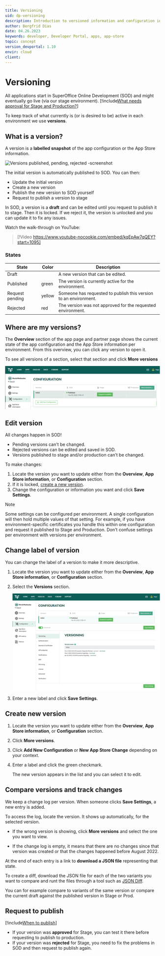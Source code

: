 ```yaml
---
title: Versioning
uid: dp-versioning
description: Introduction to versioned information and configuration in the SuperOffice Online Developer Portal and how it relates to our different environments (SOD, Stage, Production).
author: Bergfrid Dias
date: 04.26.2023
keywords: developer, Developer Portal, apps, app-store
topic: concept
version_devportal: 1.10
envir: cloud
client:
---
```


# Versioning

All applications start in SuperOffice Online Development (SOD) and might eventually go live (via our stage environment). [!include[What needs approval for Stage and Production?](includes/what-to-publish.md)]

To keep track of what currently is (or is desired to be) active in each environment we use **versions**.

## What is a version?

A version is a **labelled snapshot** of the app configuration or the App Store information.

![Versions published, pending, rejected -screenshot][img1]

The initial version is automatically published to SOD. You can then:

* Update the initial version
* Create a new version
* Publish the new version to SOD yourself
* Request to publish a version to stage

In SOD, a version is a **draft** and can be edited until you request to publish it to stage. Then it is locked. If we reject it, the version is unlocked and you can update it to fix any issues.

Watch the walk-through on YouTube:

<!-- markdownlint-disable-next-line MD034 MD007 -->
> [!Video https://www.youtube-nocookie.com/embed/kqEpAw7qQEY?start=1095]

### States

| State | Color | Description |
|---|---|---|
| Draft | | A new version that can be edited.|
| Published | green | The version is currently active for the environment. |
| Request pending | yellow | Someone has requested to publish this version to an environment. |
| Rejected | red | The version was not approved for the requested environment. |

## Where are my versions?

The **Overview** section of the app page and partner page shows the current state of the app configuration and the App Store information per environment. From this overview, you can click any version to open it.

To see all versions of a section, select that section and click **More versions**

![Versions published, pending, rejected -screenshot][img2]

## Edit version

All changes happen in SOD!

* Pending versions can't be changed.
* Rejected versions can be edited and saved in SOD.
* Versions published to stage and/or production can't be changed.

To make changes:

1. Locate the version you want to update either from the **Overview**, **App Store information**, or **Configuration** section.
2. If it is locked, [create a new version](#create-new-version).
3. Change the configuration or information you want and click **Save Settings**.

> [!NOTE]
> Some settings can be configured per environment. A single configuration will then hold multiple values of that setting. For example, if you have environment-specific certificates you handle this within one configuration and request it published to Stage and Production. Don't confuse settings per environment with versions per environment.

## Change label of version

You can change the label of a version to make it more descriptive.

1. Locate the version you want to update either from the **Overview**, **App Store information**, or **Configuration** section.
2. Select the **Versions** section.

    ![Versioning page -screenshot][img3]

3. Enter a new label and click **Save Settings**.

## Create new version

1. Locate the version you want to update either from the **Overview**, **App Store information**, or **Configuration** section.
2. Click **More versions**.
3. Click **Add New Configuration** or **New App Store Change** depending on your context.
4. Enter a label and click the green checkmark.

    The new version appears in the list and you can select it to edit.

## Compare versions and track changes

We keep a change log per version. When someone clicks **Save Settings**, a new entry is added.

To access the log, locate the version. It shows up automatically, for the selected version.

* If the wrong version is showing, click **More versions** and select the one you want to view.

* If the change log is empty, it means that there are no changes since that version was created or that the changes happened before August 2022.

At the end of each entry is a link to **download a JSON file** representing that state.

To create a diff, download the JSON file for each of the two variants you want to compare and runt the files through a tool such as [JSON Diff][1].

You can for example compare to variants of the same version or compare the current draft against the published version in Stage or Prod.

## Request to publish

[!include[When to publish](includes/ready-to-publish.md)]

* If your version was **approved** for Stage, you can test it there before requesting to publish to production.
* If your version was **rejected** for Stage, you need to fix the problems in SOD and then request to publish again.

<!-- Referenced links -->
[1]: http://www.jsondiff.com/

<!-- Referenced images -->
[img1]: media/app-versions-2.png
[img2]: media/more-versions.png
[img3]: ../media/versioning-page.png
